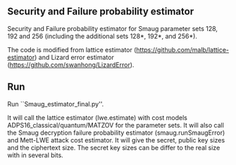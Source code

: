 ## Security and Failure probability estimator 

Security and Failure probability estimator for Smaug parameter sets 128, 192 and 256 (including the additional sets 128*, 192*, and 256*). 

The code is modified from lattice estimator (https://github.com/malb/lattice-estimator) and Lizard error estimator (https://github.com/swanhong/LizardError).  

## Run

Run ``Smaug_estimator_final.py''. 

It will call the lattice estimator (lwe.estimate) with cost models ADPS16_classical/quantum/MATZOV for the parameter sets. 
It will also call the Smaug decryption failure probability estimator (smaug.runSmaugError) and Mett-LWE attack cost estimator. 
It will give the secret, public key sizes and the ciphertext size. 
The secret key sizes can be differ to the real size with in several bits. 
